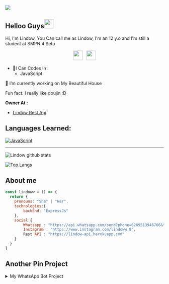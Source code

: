 ![](https://visitor-badge.glitch.me/badge?page_id=lindow666)
## Helloo Guys<img src="https://github.com/TheDudeThatCode/TheDudeThatCode/blob/master/Assets/Hi.gif" width="29px">
Hi, I'm Lindow, You Can call me as Lindow, I'm an 12 y.o and I'm still a student at SMPN 4 Setu
<br>
<p align='center'>
   <a href="https://wa.me/6289513946766"><img height="30" src="https://c.top4top.io/p_1837yybbf0.jpeg"></a>&nbsp;&nbsp;
   <a href="https://instagram.com/lindoww.8"><img height="30" src="https://raw.githubusercontent.com/TobyG74/TobyG74/main/instagram.jpg"></a>
</P>

- 🌱I Can Codes In :
  - JavaScript
 
 🔭 I’m currently working on My Beautiful House
 
 Fun fact: I really like doujin :D

**Owner At :**
- [Lindow Rest Api](https://lindow-api.herokuapp.com)

## Languages Learned:
[![JavaScript](https://img.shields.io/badge/JavaScript-yellow?style=for-the-badge&logo=javascript&logoColor=white&labelColor=101010)]()

___

![Lindow github stats](https://github-readme-stats.vercel.app/api?username=lindow666&show_icons=true&theme=tokyonight)

![Top Langs](https://github-readme-stats.vercel.app/api/top-langs/?username=lindow666&hide=css,html&theme=tokyonight)

## About me
```js
const lindoww = () => {
  return {
    pronouns: "She" | "Her",
    technologies:{
        backEnd: "ExpressJs"
    },
    social:{
        Whatsapp : "https://api.whatsapp.com/send?phone=6289513946766&text=Halo+Lindow",
        Instagram : "https://www.instagram.com/lindoww.8",
        Rest API : "https://lindow-api.herokuapp.com"
    }
  }
}
```

## Another Pin Project
<details>
  <summary>My WhatsApp Bot Project</summary>
  <a href="https://github.com/lindow666/Imgtosticker">
    <img src="https://github-readme-stats.vercel.app/api/pin/?username=lindow666&repo=Imgtosticker">
  </a>
  <a href="https://github.com/lindow666/StickerWithWm">
    <img src="https://github-readme-stats.vercel.app/api/pin/?username=lindow666&repo=StickerWithWm">
  </a>
  <a href="https://github.com/lindow666/Ytmp3AutoDownloader">
    <img src="https://github-readme-stats.vercel.app/api/pin/?username=lindow666&repo=Ytmp3AutoDownloader">
</details>
<!--

**Zhirrr/Zhirrr** is a ✨ _special_ ✨ repository because its `README.md` (this file) appears on your GitHub profile.














